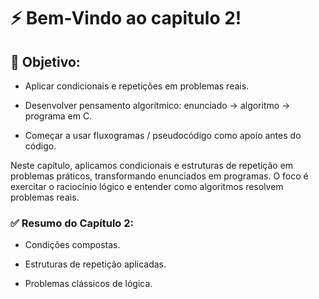 # ⚡ Bem-Vindo ao capitulo 2!

## 🎯 Objetivo:

- Aplicar condicionais e repetições em problemas reais.

- Desenvolver pensamento algorítmico: enunciado → algoritmo → programa em C.

- Começar a usar fluxogramas / pseudocódigo como apoio antes do código.


Neste capítulo, aplicamos condicionais e estruturas de repetição em problemas práticos, transformando enunciados em programas.
O foco é exercitar o raciocínio lógico e entender como algoritmos resolvem problemas reais.

### ✅ Resumo do Capítulo 2:

- Condições compostas.

- Estruturas de repetição aplicadas.

- Problemas clássicos de lógica.